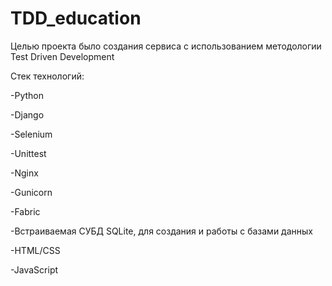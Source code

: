 # TDD_education

Целью проекта было создания сервиса с использованием методологии Test Driven Development

Стек технологий:

-Python

-Django

-Selenium

-Unittest

-Nginx

-Gunicorn

-Fabric

-Встраиваемая СУБД SQLite, для создания и работы с базами данных

-HTML/CSS

-JavaScript
